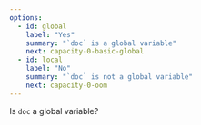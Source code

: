 ```yaml
---
options:
  - id: global
    label: "Yes"
    summary: "`doc` is a global variable"
    next: capacity-0-basic-global
  - id: local
    label: "No"
    summary: "`doc` is not a global variable"
    next: capacity-0-oom
--- 
```


Is `doc` a global variable?